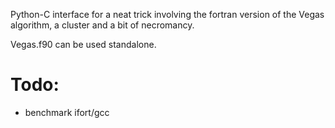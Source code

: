Python-C interface for a neat trick involving the fortran version of the Vegas algorithm, a cluster and a bit of necromancy.

Vegas.f90 can be used standalone.

# Todo:

- benchmark ifort/gcc

